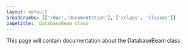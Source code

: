 ```yaml
---
layout: default
breadcrumbs: [['/doc','documentation'], ['/class', 'classes']]
pagetitle:  DatabaseBeam class
---
```


This page will contain documentation about the DatabaseBeam class.


